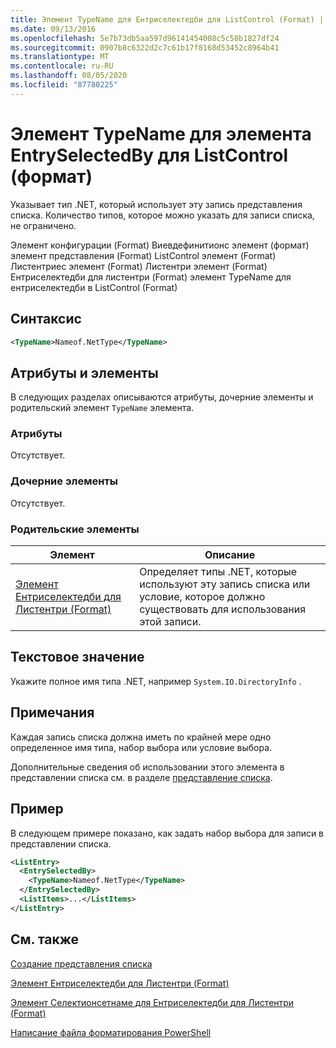 ```yaml
---
title: Элемент TypeName для Ентриселектедби для ListControl (Format) | Документация Майкрософт
ms.date: 09/13/2016
ms.openlocfilehash: 5e7b73db5aa597d96141454008c5c58b1827df24
ms.sourcegitcommit: 0907b8c6322d2c7c61b17f8168d53452c8964b41
ms.translationtype: MT
ms.contentlocale: ru-RU
ms.lasthandoff: 08/05/2020
ms.locfileid: "87780225"
---
```

# <a name="typename-element-for-entryselectedby-for-listcontrol-format"></a>Элемент TypeName для элемента EntrySelectedBy для ListControl (формат)

Указывает тип .NET, который использует эту запись представления списка. Количество типов, которое можно указать для записи списка, не ограничено.

Элемент конфигурации (Format) Виевдефинитионс элемент (формат) элемент представления (Format) ListControl элемент (Format) Листентриес элемент (Format) Листентри элемент (Format) Ентриселектедби для листентри (Format) элемент TypeName для ентриселектедби в ListControl (Format)

## <a name="syntax"></a>Синтаксис

```xml
<TypeName>Nameof.NetType</TypeName>
```

## <a name="attributes-and-elements"></a>Атрибуты и элементы

В следующих разделах описываются атрибуты, дочерние элементы и родительский элемент `TypeName` элемента.

### <a name="attributes"></a>Атрибуты

Отсутствует.

### <a name="child-elements"></a>Дочерние элементы

Отсутствует.

### <a name="parent-elements"></a>Родительские элементы

|Элемент|Описание|
|-------------|-----------------|
|[Элемент Ентриселектедби для Листентри (Format)](./entryselectedby-element-for-listentry-for-listcontrol-format.md)|Определяет типы .NET, которые используют эту запись списка или условие, которое должно существовать для использования этой записи.|

## <a name="text-value"></a>Текстовое значение

Укажите полное имя типа .NET, например `System.IO.DirectoryInfo` .

## <a name="remarks"></a>Примечания

Каждая запись списка должна иметь по крайней мере одно определенное имя типа, набор выбора или условие выбора.

Дополнительные сведения об использовании этого элемента в представлении списка см. в разделе [представление списка](./creating-a-list-view.md).

## <a name="example"></a>Пример

В следующем примере показано, как задать набор выбора для записи в представлении списка.

```xml
<ListEntry>
  <EntrySelectedBy>
    <TypeName>Nameof.NetType</TypeName>
  </EntrySelectedBy>
  <ListItems>...</ListItems>
</ListEntry>
```

## <a name="see-also"></a>См. также

[Создание представления списка](./creating-a-list-view.md)

[Элемент Ентриселектедби для Листентри (Format)](./entryselectedby-element-for-listentry-for-listcontrol-format.md)

[Элемент Селектионсетнаме для Ентриселектедби для Листентри (Format)](./selectionsetname-element-for-entryselectedby-for-listcontrol-format.md)

[Написание файла форматирования PowerShell](./writing-a-powershell-formatting-file.md)
